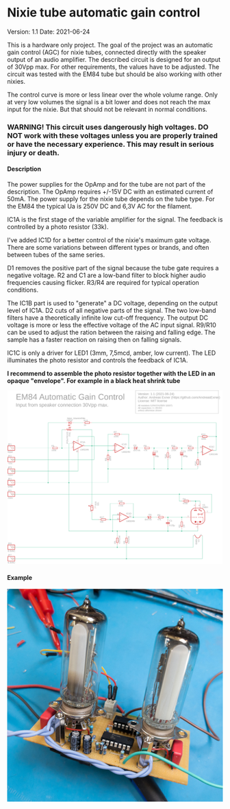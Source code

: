 # Nixie tube automatic gain control

Version: 1.1
Date: 2021-06-24

This is a hardware only project. The goal of the project was an automatic gain control (AGC) for nixie tubes, connected directly with the speaker output of an audio amplifier. The described circuit is designed for an output of 30Vpp max. For other requirements, the values have to be adjusted. The circuit was tested with the EM84 tube but should be also working with other nixies.

The control curve is  more or less linear over the whole volume range.  Only at very low volumes the signal is a bit lower and does not reach the max input for the nixie. But that should not be relevant in normal conditions.

### WARNING! This circuit uses dangerously high voltages. DO NOT work with these voltages unless you are properly trained or have the necessary experience. This may result in serious injury or death.



#### Description

The power supplies for the OpAmp and for the tube are not part of the description. The OpAmp requires +/-15V DC with an estimated current of 50mA. The power supply for the nixie tube depends on the tube type. For the EM84 the typical Ua is 250V DC and 6,3V AC for the filament. 

IC1A is the first stage of the variable amplifier for the signal. The feedback is controlled by a photo resistor (33k). 

I've added IC1D for a better control of the nixie's maximum gate voltage. There are some variations between different types or brands, and often between tubes of the same series. 

D1 removes the positive part of the signal because the tube gate requires a negative voltage. R2 and C1 are a low-band filter to block higher audio frequencies causing flicker. R3/R4 are required for typical operation conditions. 

The IC1B part is used to "generate" a DC voltage, depending on the output level of IC1A. D2 cuts of all negative parts of the signal. The two low-band filters have a theoretically infinite low cut-off frequency. The output DC voltage is more or less the effective voltage of the AC input signal. R9/R10 can be used to adjust the ration between the raising and falling edge. The sample has a faster reaction on raising then on falling signals. 

IC1C is only a driver for LED1 (3mm, 7,5mcd, amber, low current). The LED illuminates the photo resistor and controls the feedback of IC1A. 

**I recommend to assemble the photo resistor together with the LED in an opaque "envelope".  For example in a black heat shrink tube**





![](https://github.com/AndreasExner/Hardware_NixieTube-AutomaticGainControl/blob/main/EM84_AGC_circuit_V1.1.png?raw=true)



#### Example

![](https://github.com/AndreasExner/Hardware_NixieTube-AutomaticGainControl/blob/main/2021-06-20_18-08-54_1.jpg?raw=true)
